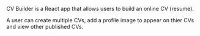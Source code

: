 CV Builder is a React app that allows users to build an online CV (resume). 

A user can create multiple CVs, add a profile image to appear on thier CVs and view other published CVs. 
